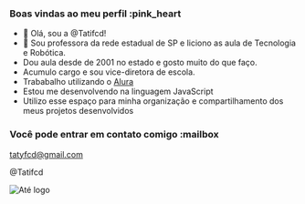 
### Boas vindas ao meu perfil :pink_heart

- 👋 Olá, sou a @Tatifcd!
- 👀 Sou professora da rede estadual de SP e liciono as aula de Tecnologia e Robótica.
- Dou aula desde de 2001 no estado e gosto muito do que faço.
- Acumulo cargo e sou vice-diretora de escola.
- Trababalho utilizando o [Alura](https://www.alura.com.br)
- Estou me desenvolvendo na linguagem JavaScript
- Utilizo esse espaço para minha organização e compartilhamento dos meus projetos desenvolvidos

### Você pode entrar em contato comigo :mailbox

tatyfcd@gmail.com

@Tatifcd

![Até logo](https://tenor.com/pt-BR/view/kiss-mwuah-baby-gif-10053867)
